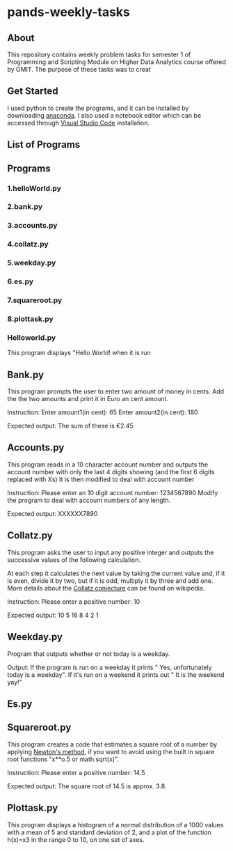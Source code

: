 # pands-weekly-tasks

## About
This repository contains weekly problem tasks for semester 1 of Programming and Scripting Module on Higher Data Analytics course offered by GMIT.
The purpose of these tasks was to creat

## Get Started
I used python to create the programs, and it can be installed by downloading [anaconda](https://www.anaconda.com/download).
I also used a notebook editor which can be accessed through [Visual Studio Code](https://code.visualstudio.com/) installation.

## List of Programs

## Programs
### 1.helloWorld.py
### 2.bank.py
### 3.accounts.py
### 4.collatz.py
### 5.weekday.py
### 6.es.py
### 7.squareroot.py
### 8.plottask.py

### Helloworld.py
This program displays "Hello World! when it is run

## Bank.py
This program prompts the user to enter two amount of money in cents.
Add the the two amounts and print it in Euro an cent amount.

Instruction:
    Enter amount1(in cent): 65
    Enter amount2(in cent): 180

Expected output:
    The sum of these is €2.45


## Accounts.py
This program reads in a 10 character account number and outputs the account number with only the last 4 digits showing (and the first 6 digits replaced with Xs)
It is then modified to deal with account number

Instruction:
    Please enter an 10 digit account number: 1234567890
    Modify the program to deal with account numbers of any length.

Expected output:
    XXXXXX7890


## Collatz.py
This program asks the user to input any positive integer and outputs the successive values of the following calculation.

At each step it calculates the next value by taking the current value and, if it is even, divide it by two, but if it is odd, multiply it by three and add one.
More details about the [Collatz conjecture](https://en.wikipedia.org/wiki/Collatz_conjecture) can be found on wikipedia.

Instruction:
    Please enter a positive number: 10

Expected output:
    10 5 16 8 4 2 1


## Weekday.py
Program that outputs whether or not today is a weekday.

Output:
    If the program is run on a weekday it prints " Yes, unfortunately today is a weekday".
    If it's run on a weekend it prints out " It is the weekend yay!"

## Es.py


## Squareroot.py
This program creates a code that estimates a square root of a number by applying [Newton's method](https://en.wikipedia.org/wiki/Newton%27s_method), if you want to avoid using the built in square root functions "x**o.5 or math.sqrt(x)".

Instruction:
    Please enter a positive number: 14.5

Expected output:
    The square root of 14.5 is approx. 3.8.


## Plottask.py
This program displays a histogram of a normal distribution of a 1000 values with a mean of 5 and standard deviation of 2, 
and a plot of the function  h(x)=x3 in the range 0 to 10, on one set of axes.

